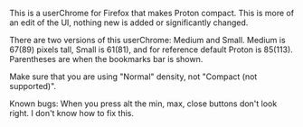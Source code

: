 This is a userChrome for Firefox that makes Proton compact. This is more of an edit of the UI, nothing new is added or significantly changed. 

There are two versions of this userChrome: Medium and Small. Medium is 67(89) pixels tall, Small is 61(81), and for reference default Proton is 85(113). Parentheses are when the bookmarks bar is shown.

Make sure that you are using "Normal" density, not "Compact (not supported)".

Known bugs: When you press alt the min, max, close buttons don't look right. I don't know how to fix this. 
